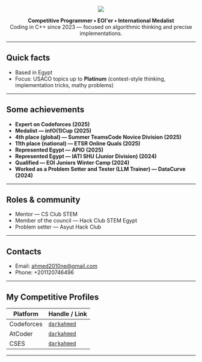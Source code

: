 <p align="center">
<img src="https://readme-typing-svg.herokuapp.com/?font=Righteous&size=45&center=true&vCenter=true&width=1000&height=70&duration=3500&lines=Ahmed+Sameh+Abdelnaby" />
</p>
<p align="center">
  <strong>Competitive Programmer • EOI'er • International Medalist</strong><br>
  Coding in C++ since 2023 — focused on algorithmic thinking and precise implementations.
</p>

---

## Quick facts
- Based in Egypt  
- Focus: USACO topics up to **Platinum** (contest-style thinking, implementation tricks, mathy problems)  

---

## Some achievements
- **Expert on Codeforces (2025)**  
- **Medalist — infO(1)Cup (2025)**  
- **4th place (global) — Summer TeamsCode Novice Division (2025)**  
- **11th place (national) — ETSR Online Quals (2025)**  
- **Represented Egypt — APIO (2025)**  
- **Represented Egypt — IATI SHU (Junior Division) (2024)**  
- **Qualified — EOI Juniors Winter Camp (2024)**  
- **Worked as a Problem Setter and Tester (LLM Trainer) — DataCurve (2024)**

---

## Roles & community
- Mentor — CS Club STEM  
- Member of the council — Hack Club STEM Egypt
- Problem setter — Asyut Hack Club

---

## Contacts
- Email: ahmed2010ne@gmail.com  
- Phone: +201120746496

---

## My Competitive Profiles
| Platform   | Handle / Link |
|------------|---------------|
| Codeforces | [`darkahmed`](https://codeforces.com/profile/darkahmed) |
| AtCoder    | [`darkahmed`](https://atcoder.jp/users/darkahmed) |
| CSES       | [`darkahmed`](https://cses.fi/user/221260) |

---
